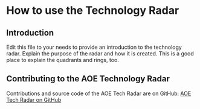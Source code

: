 # How to use the Technology Radar

## Introduction

Edit this file to your needs to provide an introduction to the technology radar. Explain the purpose
of the radar and how it is created. This is a good place to explain the quadrants and rings, too.

## Contributing to the AOE Technology Radar

Contributions and source code of the AOE Tech Radar are on
GitHub: [AOE Tech Radar on GitHub](https://github.com/AOEpeople/aoe_technology_radar)

